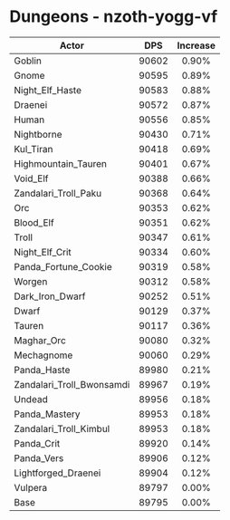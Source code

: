 # Dungeons - nzoth-yogg-vf
| Actor | DPS | Increase |
|---|:---:|:---:|
|Goblin|90602|0.90%|
|Gnome|90595|0.89%|
|Night_Elf_Haste|90583|0.88%|
|Draenei|90572|0.87%|
|Human|90556|0.85%|
|Nightborne|90430|0.71%|
|Kul_Tiran|90418|0.69%|
|Highmountain_Tauren|90401|0.67%|
|Void_Elf|90388|0.66%|
|Zandalari_Troll_Paku|90368|0.64%|
|Orc|90353|0.62%|
|Blood_Elf|90351|0.62%|
|Troll|90347|0.61%|
|Night_Elf_Crit|90334|0.60%|
|Panda_Fortune_Cookie|90319|0.58%|
|Worgen|90312|0.58%|
|Dark_Iron_Dwarf|90252|0.51%|
|Dwarf|90129|0.37%|
|Tauren|90117|0.36%|
|Maghar_Orc|90080|0.32%|
|Mechagnome|90060|0.29%|
|Panda_Haste|89980|0.21%|
|Zandalari_Troll_Bwonsamdi|89967|0.19%|
|Undead|89956|0.18%|
|Panda_Mastery|89953|0.18%|
|Zandalari_Troll_Kimbul|89953|0.18%|
|Panda_Crit|89920|0.14%|
|Panda_Vers|89906|0.12%|
|Lightforged_Draenei|89904|0.12%|
|Vulpera|89797|0.00%|
|Base|89795|0.00%|
